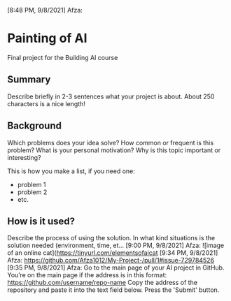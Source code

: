 [8:48 PM, 9/8/2021] Afza: <!-- This is the markdown template for the final project of the Building AI course, 
created by Reaktor Innovations and University of Helsinki. 
Copy the template, paste it to your GitHub README and edit! -->

# Painting of AI

Final project for the Building AI course

## Summary

Describe briefly in 2-3 sentences what your project is about. About 250 characters is a nice length! 


## Background

Which problems does your idea solve? How common or frequent is this problem? What is your personal motivation? Why is this topic important or interesting?

This is how you make a list, if you need one:
* problem 1
* problem 2
* etc.


## How is it used?

Describe the process of using the solution. In what kind situations is the solution needed (environment, time, et…
[9:00 PM, 9/8/2021] Afza: ![image of an online cat](https://tinyurl.com/elementsofaicat
[9:34 PM, 9/8/2021] Afza: https://github.com/Afza1012/My-Project-/pull/1#issue-729784526
[9:35 PM, 9/8/2021] Afza: Go to the main page of your AI project in GitHub. You’re on the main page if the address is in this format: https://github.com/username/repo-name
Copy the address of the repository and paste it into the text field below.
Press the 'Submit' button.
